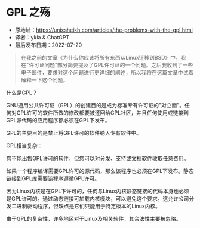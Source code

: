 # GPL 之殇

- 原地址：<https://unixsheikh.com/articles/the-problems-with-the-gpl.html>
- 译者：ykla & ChatGPT
- 最后发布日期：2022-07-20

>在我之前的文章《为什么你应该将所有东西从Linux迁移到BSD》中，我在"许可证问题"部分简要提及了GPL许可证的一个问题。之后我收到了一些电子邮件，要求对这个问题进行更详细的阐述，所以我将在这篇文章中试着解释一下这个问题。

什么是GPL？

GNU通用公共许可证（GPL）的创建目的是成为标准专有许可证的"对立面"。任何对GPL许可的软件所做的修改都要被还回给GPL社区，并且任何使用或链接到GPL源代码的应用程序都必须在GPL下发布。

GPL的主要目的是禁止将GPL许可的软件纳入专有软件中。

GPL相当复杂：

您不能出售GPL许可的软件，但您可以对分发、支持或文档软件收取任意费用。

如果一个程序编译需要GPL许可的源代码，那么该程序也必须在GPL下发布。静态链接到GPL库需要该程序遵循GPL许可。

因为Linux内核是在GPL下许可的，任何与Linux内核静态链接的代码本身也必须是GPL许可的。通过动态链接可加载内核模块，可以避免这个要求。这允许公司分发二进制驱动程序，但缺点是它们只能用于特定版本的Linux内核。

由于GPL的复杂性，许多地区对于Linux及相关软件，其合法性主要被忽略。

